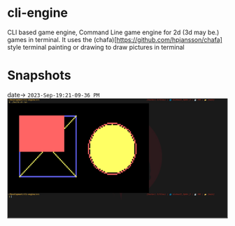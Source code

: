# cli-engine
CLI based game engine, Command Line game engine for 2d (3d may be.) games in terminal.
It uses the (chafa)[https://github.com/hpjansson/chafa] style terminal painting or drawing to draw pictures in terminal

# Snapshots
date-> `2023-Sep-19:21-09-36 PM`
![2023-Sep-19:21-09-45 PM](./images/_09_19_23.png)
